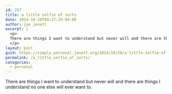 ```yaml
---
id: 257
title: a little selfie of sorts
date: 2014-10-28T09:27:29-04:00
author: joe jenett
excerpt: |
  <p>
  There are things I want to understand but never will and there are things I understand no one else will ever want to.
  </p>
layout: post
guid: https://simply.personal.jenett.org/2014/10/28/a-little-selfie-of-sorts/
permalink: /a_little_selfie_of_sorts/
categories:
  - personal
---
```

There are things I want to understand but never will and there are things I understand no one else will ever want to.